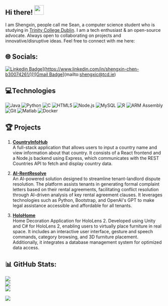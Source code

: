## Hi there! <img src="https://raw.githubusercontent.com/aemmadi/aemmadi/master/wave.gif" width="30">

I am Shengxin, people call me Sean, a computer science student who is studying in [Trinity College Dublin](https://www.tcd.ie/). I am a tech enthusiast & an open-source advocate. Always open to collaborating on projects and innovative/disruptive ideas. Feel free to connect with me here:
## 🌐 Socials:
[![Linkedin Badge](https://img.shields.io/badge/-shengxin-blue?style=flat-square&logo=Linkedin&logoColor=white&link=[[https://www.linkedin.com/in/shengxin-chen](https://www.linkedin.com/in/shengxin-chen-b30074261/)](https://www.linkedin.com/in/shengxin-chen-b30074261/)/)](https://www.linkedin.com/in/shengxin-chen-b30074261/)[![Gmail Badge](https://img.shields.io/badge/-shengxic@tcd.ie-c14438?style=flat-square&logo=Gmail&logoColor=white&link=mailto:shengxic@tcd.ie)](mailto:shengxic@tcd.ie)

##  💻Technologies
![Java](https://img.shields.io/badge/java-%23ED8B00.svg?style=flat&logo=openjdk&logoColor=white) 
![Python](https://img.shields.io/badge/python-3670A0?style=flat&logo=python&logoColor=ffdd54) 
![C](https://img.shields.io/badge/c-%2300599C.svg?style=flat&logo=c&logoColor=white) 
![HTML5](https://img.shields.io/badge/html5-%23E34F26.svg?style=flat&logo=html5&logoColor=white)
![Node.js](https://img.shields.io/badge/node.js-6DA55F?style=flat&logo=node.js&logoColor=white)
![MySQL](https://img.shields.io/badge/mysql-%2300000f.svg?style=flat&logo=mysql&logoColor=white) 
![R](https://img.shields.io/badge/r-%23276DC3.svg?style=flat&logo=r&logoColor=white) 
![ARM Assembly](https://img.shields.io/badge/-ARM%20Assembly-0091BD?style=flat-square&logo=arm)
![Git](https://img.shields.io/badge/-Git-black?style=flat-square&logo=git) 
![Matlab](https://img.shields.io/badge/-Matlab-orange?style=flat-square&logo=matlab) 
![Docker](https://img.shields.io/badge/docker-%230db7ed.svg?style=flat&logo=docker&logoColor=white) 

## 🏆 Projects

1. [**CountryInfoHub**](https://github.com/SeanXC/CountryInfoHub.git)  
   A full-stack application that allows users to input a country name and view information about that country. It consists of a React frontend and a Node.js backend using Express, which communicates with the REST Countries API to fetch and display country data.

2. [**AI-RentResolve**](https://github.com/SeanXC/AI-RentResolve.git)  
   An AI-powered solution designed to streamline tenant-landlord dispute resolution. The platform assists tenants in generating formal complaint letters based on their rental agreements, facilitating conflict resolution through AI-driven analysis of key rental agreement clauses. It leverages technologies such as Python, Bootstrap, and OpenAI's GPT to make legal assistance accessible and affordable for all tenants.

3. [**HoloHome**](https://github.com/SeanXC/HoloHome.git)  
   Home Decoration Application for HoloLens 2. Developed using Unity and C# for HoloLens 2, enabling users to virtually place furniture in real space. It includes an interactive user interface, gesture and speech commands, category browsing, and 3D furniture placement. Additionally, it integrates a database management system for optimized data access.

## 📊 GitHub Stats:
![](https://github-readme-stats.vercel.app/api?username=SeanXC&theme=blue-green&hide_border=false&include_all_commits=true&count_private=true)<br/>
![](https://github-readme-streak-stats.herokuapp.com/?user=SeanXC&theme=blue-green&hide_border=false)<br/>
![](https://github-readme-stats.vercel.app/api/top-langs/?username=SeanXC&theme=blue-green&hide_border=false&include_all_commits=true&count_private=true&layout=compact)

[![](https://visitcount.itsvg.in/api?id=SeanXC&label=Profile%20Views&color=1&icon=5&pretty=false)](https://visitcount.itsvg.in)

